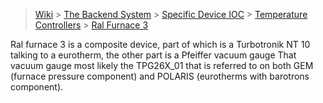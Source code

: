 > [Wiki](Home) > [The Backend System](The-Backend-System) > [Specific Device IOC](Specific-Device-IOC) > [Temperature Controllers](Temperature-Controllers) > [Ral Furnace 3](Ral-furnace-3)

Ral furnace 3 is a composite device, part of which is a Turbotronik NT 10 talking to a eurotherm, the other part is a Pfeiffer vacuum gauge
That vacuum gauge most likely the TPG26X_01 that is referred to on both GEM (furnace pressure component) and POLARIS (eurotherms with barotrons component).

